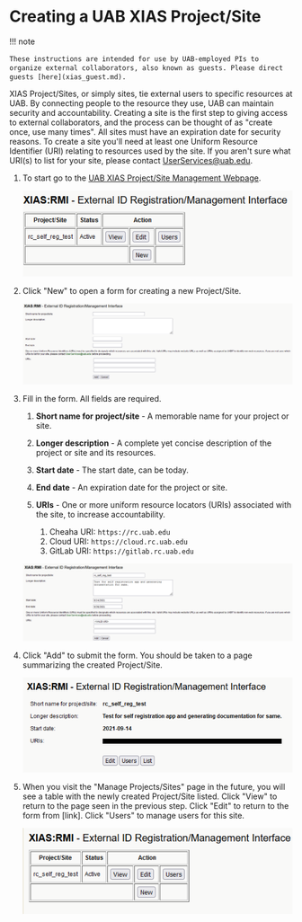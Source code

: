 # Creating a UAB XIAS Project/Site

<!-- markdownlint-disable MD046 -->
!!! note

    These instructions are intended for use by UAB-employed PIs to organize external collaborators, also known as guests. Please direct guests [here](xias_guest.md).
<!-- markdownlint-enable MD046 -->

XIAS Project/Sites, or simply sites, tie external users to specific resources at UAB. By connecting people to the resource they use, UAB can maintain security and accountability. Creating a site is the first step to giving access to external collaborators, and the process can be thought of as "create once, use many times". All sites must have an expiration date for security reasons. To create a site you'll need at least one Uniform Resource Identifier (URI) relating to resources used by the site. If you aren't sure what URI(s) to list for your site, please contact <UserServices@uab.edu>.

1. To start go to the [UAB XIAS Project/Site Management Webpage](https://idm.uab.edu/cgi-cas/xrmi/sites).

    ![!UAB XIAS Project/Site Management Webpage with Manage Projects/Sites selected and a New button available.](./images/xias_sites_add_000.png)

2. Click "New" to open a form for creating a new Project/Site.

    ![!Empty UAB XIAS Project/Site creation form with several fields.](./images/xias_sites_add_001.png)

3. Fill in the form. All fields are required.

    1. **Short name for project/site** - A memorable name for your project or site.
    2. **Longer description** - A complete yet concise description of the project or site and its resources.
    3. **Start date** - The start date, can be today.
    4. **End date** - An expiration date for the project or site.
    5. **URIs** - One or more uniform resource locators (URIs) associated with the site, to increase accountability.

        1. Cheaha URI: `https://rc.uab.edu`
        2. Cloud URI: `https://cloud.rc.uab.edu`
        3. GitLab URI: `https://gitlab.rc.uab.edu`

    ![!Filled UAB XIAS Project/Site creation form.](./images/xias_sites_add_002.png)

4. Click "Add" to submit the form. You should be taken to a page summarizing the created Project/Site.

    ![!Summary page for created site reflecting user entered information.](./images/xias_sites_add_003.png)

5. When you visit the "Manage Projects/Sites" page in the future, you will see a table with the newly created Project/Site listed. Click "View" to return to the page seen in the previous step. Click "Edit" to return to the form from \[link\]. Click "Users" to manage users for this site.

    ![!Site table with newly created site listed. On that row are three buttons: View, Edit, Users. On the next row is the button New.](./images/xias_sites_add_004.png)
